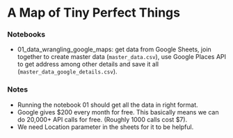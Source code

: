 # A Map of Tiny Perfect Things

### Notebooks

- 01_data_wrangling_google_maps: get data from Google Sheets, join together to create master data (`master_data.csv`), use Google Places API
 to get address among other details and save it all (`master_data_google_details.csv`).

### Notes

- Running the notebook 01 should get all the data in right format.
- Google gives $200 every month for free. This basically means we can do 20,000+ API calls for free. (Roughly 1000 calls cost $7).
- We need Location parameter in the sheets for it to be helpful.
